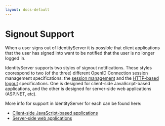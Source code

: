 ```yaml
---
layout: docs-default
---
```


# Signout Support

When a user signs out of IdentityServer it is possible that client applications that the user has signed into want to be notified that the user is no longer logged in.

IdentityServer supports two styles of signout notifications. These styles coorespond to two (of the three) different OpenID Connection session management specifications: the [session management](https://openid.net/specs/openid-connect-session-1_0.html) and the [HTTP-based logout](https://openid.net/specs/openid-connect-logout-1_0.html) specifications. One is designed for client-side JavaScript-based applications, and the other is designed for server-side web applications (ASP.NET, etc). 

More info for support in IdentityServer for each can be found here:

* [Client-side JavaScript-based applications](signout-session.html)
* [Server-side web applications](signout-http.html)
